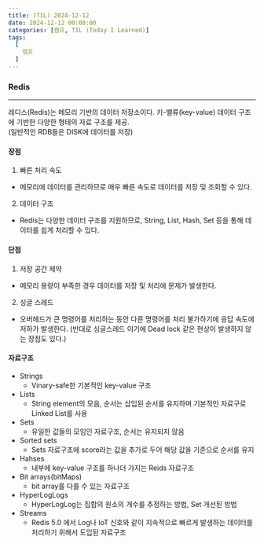 ```yaml
---
title: (TIL) 2024-12-12
date: 2024-12-12 00:00:00
categories: [캠프, TIL (Today I Learned)]
tags:
  [
    캠프
  ]
---
```


### **Redis**
---
레디스(Redis)는 메모리 기반의 데이터 저장소이다. 키-밸류(key-value) 데이터 구조에 기반한 다양한 형태의 자료 구조를 제공.  
(일반적인 RDB들은 DISK에 데이터를 저장)

#### **장점**  

1. 빠른 처리 속도  
  - 메모리에 데이터를 관리하므로 매우 빠른 속도로 데이터를 저장 및 조회할 수 있다.
2. 데이터 구조
  - Redis는 다양한 데이터 구조를 지원하므로, String, List, Hash, Set 등을 통해 데이터를 쉽게 처리할 수 있다.

#### **단점**  

1. 저장 공간 제약
  - 메모리 용량이 부족한 경우 데이터를 저장 및 처리에 문제가 발생한다.
2. 싱글 스레드
  - 오버헤드가 큰 명령어를 처리하는 동안 다른 명령어를 처리 불가하기에 응답 속도에 저하가 발생한다. (반대로 싱글스레드 이기에 Dead lock 같은 현상이 발생하지 않는 장점도 있다.)

#### **자료구조**  

- Strings 
  - Vinary-safe한 기본적인 key-value 구조
- Lists 
  - String element의 모음, 순서는 삽입된 순서를 유지하며 기본적인 자료구로 Linked List를 사용
- Sets 
  - 유일한 값들의 모임인 자료구조, 순서는 유지되지 않음
- Sorted sets 
  - Sets 자료구조에 score라는 값을 추가로 두어 해당 값을 기준으로 순서를 유지
- Hahses 
  - 내부에 key-value 구조를 하나더 가지는 Reids 자료구조
- Bit arrays(bitMaps) 
  - bit array를 다를 수 있는 자료구조
- HyperLogLogs 
  - HyperLogLog는 집합의 원소의 개수를 추정하는 방법, Set 개선된 방법
- Streams 
  - Redis 5.0 에서 Log나 IoT 신호와 같이 지속적으로 빠르게 발생하는 데이터를 처리하기 위해서 도입된 자료구조


